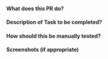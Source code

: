 #### What does this PR do?
#### Description of Task to be completed?
#### How should this be manually tested?
#### Screenshots (if appropriate)